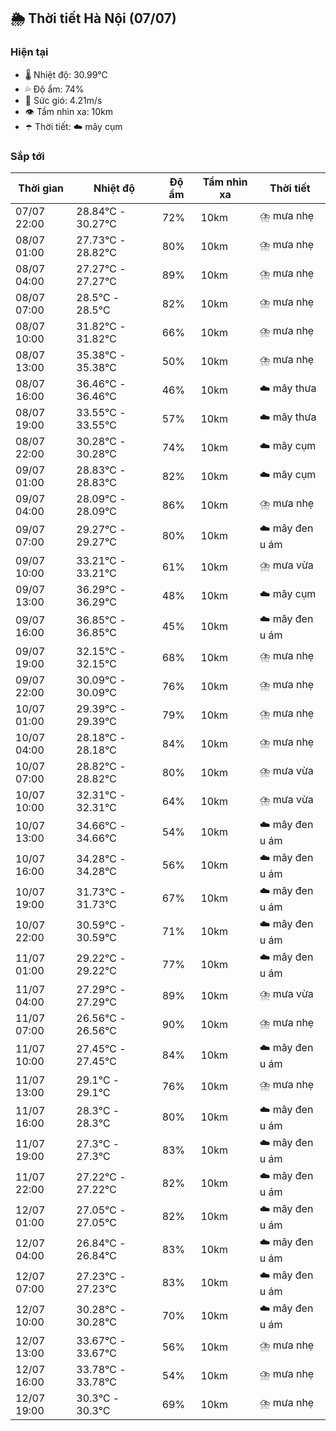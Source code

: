 ## 🌦️ Thời tiết Hà Nội (07/07)

### Hiện tại

- 🌡️ Nhiệt độ: 30.99℃
- 💦 Độ ẩm: 74%
- 💨 Sức gió: 4.21m/s
- 👁️ Tầm nhìn xa: 10km
- ☂️ Thời tiết: ☁️ mây cụm

### Sắp tới

| Thời gian | Nhiệt độ | Độ ẩm | Tầm nhìn xa | Thời tiết |
| --- | --- | --- | --- | --- |
| 07/07 22:00 | 28.84℃ - 30.27℃ | 72% | 10km | ⛈️ mưa nhẹ |
| 08/07 01:00 | 27.73℃ - 28.82℃ | 80% | 10km | ⛈️ mưa nhẹ |
| 08/07 04:00 | 27.27℃ - 27.27℃ | 89% | 10km | ⛈️ mưa nhẹ |
| 08/07 07:00 | 28.5℃ - 28.5℃ | 82% | 10km | ⛈️ mưa nhẹ |
| 08/07 10:00 | 31.82℃ - 31.82℃ | 66% | 10km | ⛈️ mưa nhẹ |
| 08/07 13:00 | 35.38℃ - 35.38℃ | 50% | 10km | ⛈️ mưa nhẹ |
| 08/07 16:00 | 36.46℃ - 36.46℃ | 46% | 10km | ☁️ mây thưa |
| 08/07 19:00 | 33.55℃ - 33.55℃ | 57% | 10km | ☁️ mây thưa |
| 08/07 22:00 | 30.28℃ - 30.28℃ | 74% | 10km | ☁️ mây cụm |
| 09/07 01:00 | 28.83℃ - 28.83℃ | 82% | 10km | ☁️ mây cụm |
| 09/07 04:00 | 28.09℃ - 28.09℃ | 86% | 10km | ⛈️ mưa nhẹ |
| 09/07 07:00 | 29.27℃ - 29.27℃ | 80% | 10km | ☁️ mây đen u ám |
| 09/07 10:00 | 33.21℃ - 33.21℃ | 61% | 10km | ⛈️ mưa vừa |
| 09/07 13:00 | 36.29℃ - 36.29℃ | 48% | 10km | ☁️ mây cụm |
| 09/07 16:00 | 36.85℃ - 36.85℃ | 45% | 10km | ☁️ mây đen u ám |
| 09/07 19:00 | 32.15℃ - 32.15℃ | 68% | 10km | ⛈️ mưa nhẹ |
| 09/07 22:00 | 30.09℃ - 30.09℃ | 76% | 10km | ⛈️ mưa nhẹ |
| 10/07 01:00 | 29.39℃ - 29.39℃ | 79% | 10km | ⛈️ mưa nhẹ |
| 10/07 04:00 | 28.18℃ - 28.18℃ | 84% | 10km | ⛈️ mưa nhẹ |
| 10/07 07:00 | 28.82℃ - 28.82℃ | 80% | 10km | ⛈️ mưa vừa |
| 10/07 10:00 | 32.31℃ - 32.31℃ | 64% | 10km | ⛈️ mưa vừa |
| 10/07 13:00 | 34.66℃ - 34.66℃ | 54% | 10km | ☁️ mây đen u ám |
| 10/07 16:00 | 34.28℃ - 34.28℃ | 56% | 10km | ☁️ mây đen u ám |
| 10/07 19:00 | 31.73℃ - 31.73℃ | 67% | 10km | ☁️ mây đen u ám |
| 10/07 22:00 | 30.59℃ - 30.59℃ | 71% | 10km | ☁️ mây đen u ám |
| 11/07 01:00 | 29.22℃ - 29.22℃ | 77% | 10km | ☁️ mây đen u ám |
| 11/07 04:00 | 27.29℃ - 27.29℃ | 89% | 10km | ⛈️ mưa vừa |
| 11/07 07:00 | 26.56℃ - 26.56℃ | 90% | 10km | ⛈️ mưa nhẹ |
| 11/07 10:00 | 27.45℃ - 27.45℃ | 84% | 10km | ☁️ mây đen u ám |
| 11/07 13:00 | 29.1℃ - 29.1℃ | 76% | 10km | ⛈️ mưa nhẹ |
| 11/07 16:00 | 28.3℃ - 28.3℃ | 80% | 10km | ☁️ mây đen u ám |
| 11/07 19:00 | 27.3℃ - 27.3℃ | 83% | 10km | ☁️ mây đen u ám |
| 11/07 22:00 | 27.22℃ - 27.22℃ | 82% | 10km | ☁️ mây đen u ám |
| 12/07 01:00 | 27.05℃ - 27.05℃ | 82% | 10km | ☁️ mây đen u ám |
| 12/07 04:00 | 26.84℃ - 26.84℃ | 83% | 10km | ☁️ mây đen u ám |
| 12/07 07:00 | 27.23℃ - 27.23℃ | 83% | 10km | ☁️ mây đen u ám |
| 12/07 10:00 | 30.28℃ - 30.28℃ | 70% | 10km | ☁️ mây đen u ám |
| 12/07 13:00 | 33.67℃ - 33.67℃ | 56% | 10km | ⛈️ mưa nhẹ |
| 12/07 16:00 | 33.78℃ - 33.78℃ | 54% | 10km | ⛈️ mưa nhẹ |
| 12/07 19:00 | 30.3℃ - 30.3℃ | 69% | 10km | ⛈️ mưa nhẹ |
